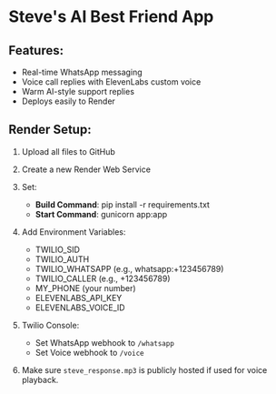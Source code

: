 # Steve's AI Best Friend App

## Features:
- Real-time WhatsApp messaging
- Voice call replies with ElevenLabs custom voice
- Warm AI-style support replies
- Deploys easily to Render

## Render Setup:
1. Upload all files to GitHub
2. Create a new Render Web Service
3. Set:
   - **Build Command**: pip install -r requirements.txt
   - **Start Command**: gunicorn app:app

4. Add Environment Variables:
   - TWILIO_SID
   - TWILIO_AUTH
   - TWILIO_WHATSAPP (e.g., whatsapp:+123456789)
   - TWILIO_CALLER (e.g., +123456789)
   - MY_PHONE (your number)
   - ELEVENLABS_API_KEY
   - ELEVENLABS_VOICE_ID

5. Twilio Console:
   - Set WhatsApp webhook to `/whatsapp`
   - Set Voice webhook to `/voice`

6. Make sure `steve_response.mp3` is publicly hosted if used for voice playback.